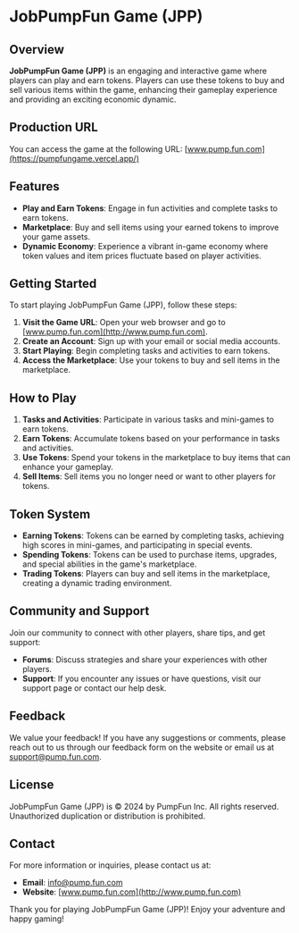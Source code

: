 # JobPumpFun Game (JPP)

## Overview

**JobPumpFun Game (JPP)** is an engaging and interactive game where players can play and earn tokens. Players can use these tokens to buy and sell various items within the game, enhancing their gameplay experience and providing an exciting economic dynamic.

## Production URL

You can access the game at the following URL: [www.pump.fun.com](https://pumpfungame.vercel.app/)

## Features

- **Play and Earn Tokens**: Engage in fun activities and complete tasks to earn tokens.
- **Marketplace**: Buy and sell items using your earned tokens to improve your game assets.
- **Dynamic Economy**: Experience a vibrant in-game economy where token values and item prices fluctuate based on player activities.

## Getting Started

To start playing JobPumpFun Game (JPP), follow these steps:

1. **Visit the Game URL**: Open your web browser and go to [www.pump.fun.com](http://www.pump.fun.com).
2. **Create an Account**: Sign up with your email or social media accounts.
3. **Start Playing**: Begin completing tasks and activities to earn tokens.
4. **Access the Marketplace**: Use your tokens to buy and sell items in the marketplace.

## How to Play

1. **Tasks and Activities**: Participate in various tasks and mini-games to earn tokens.
2. **Earn Tokens**: Accumulate tokens based on your performance in tasks and activities.
3. **Use Tokens**: Spend your tokens in the marketplace to buy items that can enhance your gameplay.
4. **Sell Items**: Sell items you no longer need or want to other players for tokens.

## Token System

- **Earning Tokens**: Tokens can be earned by completing tasks, achieving high scores in mini-games, and participating in special events.
- **Spending Tokens**: Tokens can be used to purchase items, upgrades, and special abilities in the game's marketplace.
- **Trading Tokens**: Players can buy and sell items in the marketplace, creating a dynamic trading environment.

## Community and Support

Join our community to connect with other players, share tips, and get support:

- **Forums**: Discuss strategies and share your experiences with other players.
- **Support**: If you encounter any issues or have questions, visit our support page or contact our help desk.

## Feedback

We value your feedback! If you have any suggestions or comments, please reach out to us through our feedback form on the website or email us at support@pump.fun.com.

## License

JobPumpFun Game (JPP) is © 2024 by PumpFun Inc. All rights reserved. Unauthorized duplication or distribution is prohibited.

## Contact

For more information or inquiries, please contact us at:

- **Email**: info@pump.fun.com
- **Website**: [www.pump.fun.com](http://www.pump.fun.com)

Thank you for playing JobPumpFun Game (JPP)! Enjoy your adventure and happy gaming!
